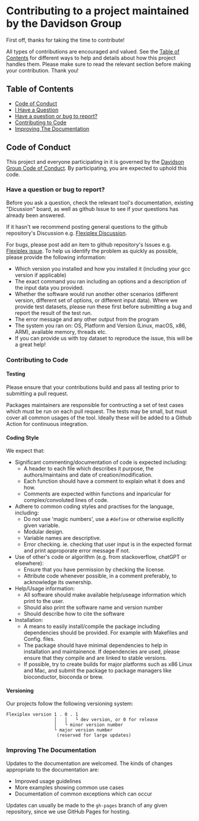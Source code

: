 # Contributing to a project maintained by the Davidson Group

First off, thanks for taking the time to contribute! 

All types of contributions are encouraged and valued. See the [Table of Contents](#table-of-contents) for different ways to help and details about how this project handles them. Please make sure to read the relevant section before making your contribution. Thank you!

## Table of Contents

- [Code of Conduct](#code-of-conduct)
- [I Have a Question](#i-have-a-question)
- [Have a question or bug to report?](#have-a-question-or-bug-to-report)
- [Contributing to Code](#contributing-to-code)
- [Improving The Documentation](#improving-the-documentation)


## Code of Conduct

This project and everyone participating in it is governed by the
[Davidson Group Code of Conduct](https://github.com/DavidsonGroup/guidelines/blob/main/CODE_OF_CONDUCT.md).
By participating, you are expected to uphold this code.

### Have a question or bug to report?

Before you ask a question, check the relevant tool's documentation, existing "Dicussion" board, as well as github Issue to see if your questions has already been answered. 

If it hasn't we recommend posting general questions to the github repository's Discussion e.g. [Flexiplex Discussion]([https://github.com/DavidsonGroup/flexiplex/issues/new](https://github.com/DavidsonGroup/flexiplex/discussions)).

For bugs, please post add an item to github repository's Issues e.g. [Flexiplex issue](https://github.com/DavidsonGroup/flexiplex/issues). To help us identify the problem as quickly as possible, please provide the following information:
- Which version you installed and how you installed it (including your gcc version if applicable)
- The exact command you ran including an options and a description of the input data you provided.
- Whether the software would run another other scenarios (different version, different set of options, or different input data). Where we provide test datasets, please run these first before submitting a bug and report the result of the test run.
- The error message and any other output from the program
- The system you ran on: OS, Platform and Version (Linux, macOS, x86, ARM), available memory, threads etc.
- If you can provide us with toy dataset to reproduce the issue, this will be a great help! 


### Contributing to Code
#### Testing
Please ensure that your contributions build and pass all testing prior to submitting a pull request. 

Packages maintainers are responsible for contructing a set of test cases which must be run on each pull request. The tests may be small, but must cover all common usages of the tool. Ideally these will be added to a Github Action for continuous integration.

#### Coding Style
We expect that:
* Significant commenting/documentation of code is expected including:
   * A header to each file which describes it purpose, the authors/maintains and date of creation/modification.
   * Each function should have a comment to explain what it does and how.
   * Comments are expected within functions and inparicular for complex/convoluted lines of code.
* Adhere to common coding styles and practises for the language, including:
   * Do not use 'magic numbers', use a `#define` or otherwise explicitly given variable.
   * Modular design.
   * Variable names are descriptive.
   * Error checking. ie. checking that user input is in the expected format and print approporate error message if not.
* Use of other's code or algorithm (e.g. from stackoverflow, chatGPT or elsewhere):
   * Ensure that you have permission by checking the license.
   * Attribute code whenever possible, in a comment preferably, to acknowledge its ownership.
* Help/Usage information:
   * All software should make available help/useage information which print to the user.
   * Should also print the software name and version number
   * Should describe how to cite the software
* Installation:
     * A means to easily install/compile the package including dependencies should be provided. For example with Makefiles and Config. files.
     * The package should have minimal dependencies to help in installation and maintainence. If dependencies are used, please ensure that they compile and are linked to stable versions.
     * If possible, try to create builds for major platforms such as x86 Linux and Mac, and submit the package to package managers like bioconductor, bioconda or brew.


#### Versioning
Our projects follow the following versioning system:

```
Flexiplex version 1 . 0 . 1
                  │   │   └ dev version, or 0 for release
                  │   └ minor version number
                  └ major version number
                   (reserved for large updates)  
```

### Improving The Documentation
Updates to the documentation are welcomed. The kinds of changes appropriate to the documentation are:
- Improved usage guidelines
- More examples showing common use cases
- Documentation of common exceptions which can occur

Updates can usually be made to the `gh-pages` branch of any given repository, since we use GitHub Pages for hosting.
